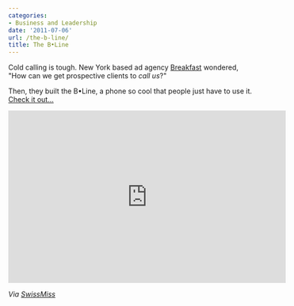 ```yaml
---
categories:
- Business and Leadership
date: '2011-07-06'
url: /the-b-line/
title: The B•Line
---
```


Cold calling is tough. New York based ad agency <a href="http://breakfastny.com/">Breakfast</a> wondered, "How can we get prospective clients to <em>call us</em>?"

Then, they built the B•Line, a phone so cool that people just have to use it. <a href="https://www.youtube.com/watch?v=QMXrjrm41MM">Check it out...</a>

<div class="fluid-vids"><iframe class="alignc" width="560" height="349" src="https://www.youtube.com/embed/QMXrjrm41MM" frameborder="0" allowfullscreen></iframe></div>

<em>Via <a href="http://www.swiss-miss.com/2011/06/the-b%E2%80%A2line.html">SwissMiss</a></em>